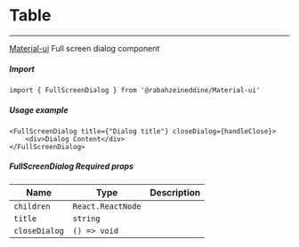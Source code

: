 # Table

<!-- STORY -->

<hr>

[Material-ui](https://material-ui.com/) Full screen dialog component

##### Import

```TSX
import { FullScreenDialog } from '@rabahzeineddine/Material-ui'
```

##### Usage example

```TSX
<FullScreenDialog title={"Dialog title"} closeDialog={handleClose}>
    <div>Dialog Content</div>
</FullScreenDialog>
```

##### FullScreenDialog Required props

| Name          | Type              | Description |
| ------------- | ----------------- | ----------- |
| `children`    | `React.ReactNode` |             |
| `title`       | `string`          |             |
| `closeDialog` | `() => void`      |             |